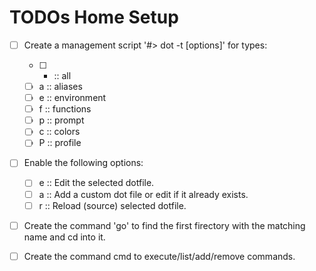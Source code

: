 # TODOs Home Setup

* [ ] Create a management script '#> dot -t <type> [options]' for types:
    * [ ] * :: all
    * [ ] a :: aliases
    * [ ] e :: environment
    * [ ] f :: functions
    * [ ] p :: prompt
    * [ ] c :: colors
    * [ ] P :: profile
     
* [ ] Enable the following options:
    * [ ] e :: Edit the selected dotfile.
    * [ ] a :: Add a custom dot file or edit if it already exists.
    * [ ] r :: Reload (source) selected dotfile.
    
* [ ] Create the command 'go' to find the first firectory with the matching name and cd into it.

* [ ] Create the command cmd to execute/list/add/remove commands.
